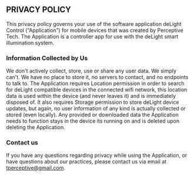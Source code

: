 ## PRIVACY POLICY
 
This privacy policy governs your use of the software application deLight Control (“Application”) for mobile devices that was created by Perceptive Tech. The Application is a controller app for use with the deLight smart illumination system. 

 
### Information Collected by Us

We don't actively collect, store, use or share any user data. We simply can't.  We have no place to store it, no servers to contact, and no endpoints to talk to.  The Application requires Location permission in order to search for deLight compatible devices in the connected wifi network, this location data is used within the device (and never leaves it) and is immediately disposed of.  It also requires Storage permission to store deLight device updates, but again, no user information of any kind is actually collected or stored (even locally).  Any provided or downloaded data the Application needs to function stays in the device its running on and is deleted upon deleting the Application.


### Contact us
If you have any questions regarding privacy while using the Application, or have questions about our practices, please contact us via email at tperceptive@gmail.com.
